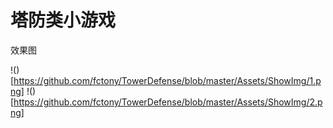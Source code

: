 # 塔防类小游戏

 效果图
 
 !()[https://github.com/fctony/TowerDefense/blob/master/Assets/ShowImg/1.png]
 !()[https://github.com/fctony/TowerDefense/blob/master/Assets/ShowImg/2.png]
